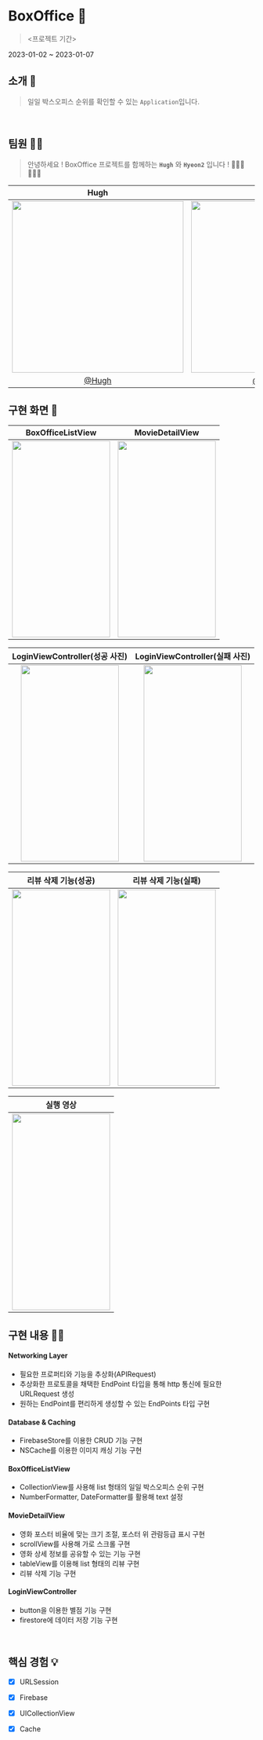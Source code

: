 # BoxOffice 🍿
> <프로젝트 기간>

2023-01-02 ~ 2023-01-07 

## 소개 📑
> 일일 박스오피스 순위를 확인할 수 있는 `Application`입니다.
 
<br>

## 팀원 🤼‍♂️
> 안녕하세요 ! BoxOffice 프로젝트를 함께하는 **`Hugh`** 와 **`Hyeon2`**  입니다 ! 🙋🏻‍♂️ 🙋🏻‍♀️
> 
|Hugh| seohyeon2|
|:-------:|:--------:|
| <img src="https://i.imgur.com/IHXuadr.jpg" width="350" height="350"/> |  <img src="https://avatars.githubusercontent.com/u/50102522?v=4?s=100" width="350" height="350"/>    |
|[@Hugh](https://github.com/Hugh-github)|[@seohyeon2]("https://github.com/seohyeon2")| 


## 구현 화면 📱

| BoxOfficeListView | MovieDetailView |
|:-------:|:--------:|
| <img src="https://i.imgur.com/IEifMGo.png" width="200" height="400"/>| <img src="https://i.imgur.com/ieojuv7.png" width="200" height="400"/> |

| LoginViewController(성공 사진) | LoginViewController(실패 사진) |
|:-------:|:--------:|
|<img src="https://i.imgur.com/xIaxfq3.png" width="200" height="400"/> |<img src= "https://i.imgur.com/seChoOO.png" width="200" height="400"/>|


| 리뷰 삭제 기능(성공) | 리뷰 삭제 기능(실패)|
|:-------:|:--------:|
| <img src="https://i.imgur.com/EMMahzH.png" width="200" height="400"/>|<img src="https://i.imgur.com/EENEaLl.png" width="200" height="400"/>|

|실행 영상|
|:-----:|
|<img src="https://i.imgur.com/D3WbVus.gif" width="200" height="400"/>|


## 구현 내용 🧑‍💻
#### Networking Layer
+ 필요한 프로퍼티와 기능을 추상화(APIRequest)
+ 추상화한 프로토콜을 채택한 EndPoint 타입을 통해 http 통신에 필요한 URLRequest 생성 
+ 원하는 EndPoint를 편리하게 생성할 수 있는 EndPoints 타입 구현

#### Database & Caching
+ FirebaseStore를 이용한 CRUD 기능 구현
+ NSCache를 이용한 이미지 캐싱 기능 구현

#### BoxOfficeListView
+ CollectionView를 사용해 list 형태의 일일 박스오피스 순위 구현
+ NumberFormatter, DateFormatter를 활용해 text 설정

#### MovieDetailView
+ 영화 포스터 비율에 맞는 크기 조절, 포스터 위 관람등급 표시 구현
+ scrollView를 사용해 가로 스크롤 구현
+ 영화 상세 정보를 공유할 수 있는 기능 구현
+ tableView를 이용해 list 형태의 리뷰 구현 
+ 리뷰 삭제 기능 구현

#### LoginViewController
+ button을 이용한 별점 기능 구현
+ firestore에 데이터 저장 기능 구현


<br>

## 핵심 경험 💡
- [x] URLSession
- [x] Firebase
- [x] UICollectionView
- [x] Cache

